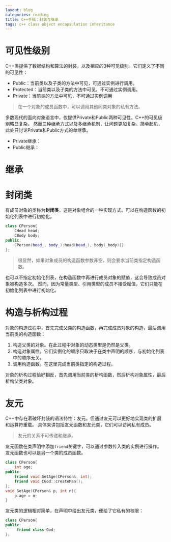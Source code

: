 ```yaml
---
layout: blog 
categories: reading
title: C++手稿：封装与继承
tags: c++ class object encapsulation inheritance
---
```


# 可见性级别

C++类提供了数据结构和算法的封装，以及相应的3种可见级别。它们定义了不同的可见性：

* Public：当前类以及子类的方法中可见，可通过实例进行调用。
* Protected：当前类以及子类的方法中可见，不可通过实例调用。
* Private：当前类的方法中可见，不可通过实例调用

> 在一个对象的成员函数中，可以调用其他同类对象的私有方法。

多数现代的面向对象语言中，仅提供Private和Public两种可见性，C++的可见级别略显复杂。
然而三种继承方式以及多继承机制，让问题更加复杂。简单起见，此处只讨论Private和Public方式的单继承。

* Private继承：
* Public继承：

# 继承


# 封闭类

有成员对象的类称为**封闭类**，这是对象组合的一种实现方式。可以在构造函数的初始化列表中进行初始化。

```cpp
class CPerson{
    CHead head;
    CBody body;
public:
    CPerson(head_, body_):head(head_), body(_body){}
};
```

> 很显然，如果对象成员的构造函数参数非空，则会要求当前类指定构造函数。

也可以不指定初始化列表，在构造函数中再进行成员对象的赋值，这会导致成员对象被构造多次。
然而，因为常量类型、引用类型的成员不接受赋值，它们只能在初始化列表中进行初始化。

# 构造与析构过程

对象的构造过程中，首先完成父类的构造函数，再完成成员对象的构造，最后调用当前类的构造函数：

1. 构造父类的对象。在此过程中对象的动态类型是仍然是父类。
2. 构造对象属性。它们实例化的顺序只取决于在类中声明的顺序，与初始化列表中的顺序无关。
3. 调用构造函数。在这里完成当前类指定的构造过程。

对象的析构过程恰好相反，首先调用当前类的析构函数，然后析构对象属性，最后析构父类对象。

# 友元

C++中存在着破坏封装的语法特性：友元。但通过友元可以更好地实现类的扩展和运算符重载。
具体来讲包括友元函数和友元类，它们可以访问私有成员。

> 友元的关系不可传递和继承。

友元函数在类声明中添加`friend`关键字，可以通过参数传入类的实例进行操作。友元函数也可以是另一个类的成员函数。

```cpp
class CPerson{
    int age;
public:
    friend void SetAge(CPerson&, int);
    friend void CGod::createMan();
};
void SetAge(CPerson& p, int n){
    p.age = n;
}
```

友元类的逻辑相对简单，在声明中给出友元类，便给了它私有的权限：

```cpp
class CPerson{
public:
     friend class God;
};
```

